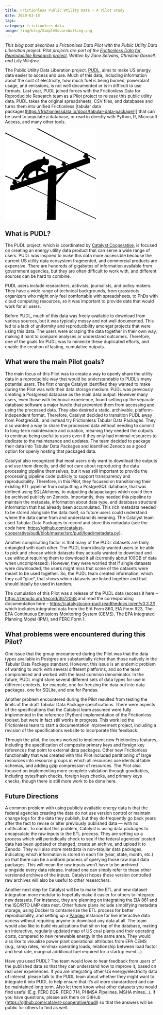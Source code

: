 ```yaml
---
title: Frictionless Public Utility Data - A Pilot Study
date: 2020-03-18
tags:
category: frictionless-data
image: /img/blog/SimpleSquareWalking.png
---
```


_This blog post describes a Frictionless Data Pilot with the Public Utility Data Liberation project. Pilot projects are part of the [Frictionless Data for Reproducible Research project](https://frictionlessdata.io/reproducible-research/). Written by Zane Selvans, Christina Gosnell, and Lilly Winfree._

<!-- more -->

The Public Utility Data Liberation project, [PUDL](https://catalyst.coop/pudl/), aims to make US energy data easier to access and use. Much of this data, including information about the cost of electricity, how much fuel is being burned, powerplant usage, and emissions, is not well documented or is in difficult to use formats. Last year, PUDL joined forces with the Frictionless Data for Reproducible Research team as a Pilot project to release this public utility data. PUDL takes the original spreadsheets, CSV files, and databases and turns them into unified Frictionless [tabular data packages(https://frictionlessdata.io/docs/tabular-data-package/)] that can be used to populate a database, or read in directly with Python, R, Microsoft Access, and many other tools.

![Catalyst Logo](./SimpleSquareWalking.png)

## What is PUDL?
The PUDL project, which is coordinated by [Catalyst Cooperative](https://catalyst.coop/pudl/), is focused on creating an energy utility data product that can serve a wide range of users. PUDL was inspired to make this data more accessible because the current US utility data ecosystem fragmented, and commercial products are expensive. There are hundreds of gigabytes of information available from government agencies, but they are often difficult to work with, and different sources can be hard to combine.

PUDL users include researchers, activists, journalists, and policy makers. They have a wide range of technical backgrounds, from grassroots organizers who might only feel comfortable with spreadsheets, to PhDs with cloud computing resources, so it was important to provide data that would work for all users.

Before PUDL, much of this data was freely available to download from various sources, but it was typically messy and not well documented. This led to a lack of uniformity and reproducibility amongst projects that were using this data. The users were scraping the data together in their own way, making it hard to compare analyses or understand outcomes. Therefore, one of the goals for PUDL was to minimize these duplicated efforts, and enable the creation of lasting, cumulative outputs.

## What were the main Pilot goals?
The main focus of this Pilot was to create a way to openly share the utility data in a reproducible way that would be understandable to PUDL’s many potential users. The first change Catalyst identified they wanted to make during the Pilot was with their data storage medium. PUDL was previously creating a Postgresql database as the main data output. However many users,  even those with technical experience, found setting up the separate database software a major hurdle that prevented them from accessing and using the processed data. They also desired a static, archivable, platform-independent format. Therefore, Catalyst decided to transition PUDL away from PostgreSQL, and instead try Frictionless Tabular Data Packages. They also wanted a way to share the processed data without needing to commit to long-term maintenance and curation, meaning they needed the outputs to continue being useful to users even if they only had minimal resources to dedicate to the maintenance and updates. The team decided to package their data into Tabular Data Packages and identified Zenodo as a good option for openly hosting that packaged data.

Catalyst also recognized that most users only want to download the outputs and use them directly, and did not care about reproducing the data processing pipeline themselves, but it was still important to provide the processing pipeline code publicly to support transparency and reproducibility. Therefore, in this Pilot, they focused on transitioning their existing ETL pipeline from outputting a PostgreSQL database, that was defined using SQLAlchemy, to outputting datapackages which could then be archived publicly on Zenodo. Importantly, they needed this pipeline to maintain the metadata, information about data type, and database structural information that had already been accumulated. This rich metadata needed to be stored alongside the data itself, so future users could understand where the data came from and understand its meaning. The Catalyst team used Tabular Data Packages to record and store this metadata (see the code here: https://github.com/catalyst-cooperative/pudl/blob/master/src/pudl/load/metadata.py).

Another complicating factor is that many of the PUDL datasets are fairly entangled with each other. The PUDL team ideally wanted users to be able to pick and choose which datasets they actually wanted to download and use without requiring them to download it all (currently about 100GB of data when uncompressed). However, they were worried that if single datasets were downloaded, the users might miss that some of the datasets were meant to be used together. So, the PUDL team created information, which they call “glue”,  that shows which datasets are linked together and that should ideally be used in tandem. 

The cumulation of this Pilot was a release of the PUDL data (access it here – https://zenodo.org/record/3672068 and read the corresponding documentation here – https://catalystcoop-pudl.readthedocs.io/en/v0.3.2/), which includes integrated data from the EIA Form 860, EIA Form 923, The EPA Continuous Emissions Monitoring System (CEMS), The EPA Integrated Planning Model (IPM), and FERC Form 1.

## What problems were encountered during this Pilot?
One issue that the group encountered during the Pilot was that the data types available in Postgres are substantially richer than those natively in the Tabular Data Package standard. However, this issue is an endemic problem of wanting to work with several different platforms, and so the team compromised and worked with the least common denominator.  In the future, PUDL might store several different sets of data types for use in different contexts, for example, one for freezing the data out into data packages, one for SQLite, and one for Pandas.

Another problem encountered during the Pilot resulted from testing the limits of the draft Tabular Data Package specifications. There were aspects of the specifications that the Catalyst team assumed were fully implemented in the reference (Python) implementation of the Frictionless toolset, but were in fact still works in progress. This work led the Frictionless team to start a documentation improvement project, including a revision of the specifications website to incorporate this feedback.

Through the pilot, the teams worked to implement new Frictionless features, including the specification of composite primary keys and foreign key references that point to external data packages. Other new Frictionless functionality that was created with this Pilot included partitioning of large resources into resource groups in which all resources use identical table schemas, and adding gzip compression of resources. The Pilot also focused on implementing more complete validation through goodtables, including bytes/hash checks, foreign keys checks, and primary keys checks, though there is still more work to be done here.

## Future Directions
A common problem with using publicly available energy data is that the federal agencies creating the data do not use version control or maintain change logs for the data they publish, but they do frequently go back years after the fact to revise or alter previously published data — with no notification. To combat this problem, Catalyst is using data packages to encapsulate the raw inputs to the ETL process. They are setting up a process which will periodically check to see if the federal agencies’ posted data has been updated or changed, create an archive, and upload it to Zenodo. They will also store metadata in non-tabular data packages, indicating which information is stored in each file (year, state, month, etc.) so that there can be a uniform process of querying those raw input data packages. This will mean the raw inputs won’t have to be archived alongside every data release. Instead one can simply refer to these other versioned archives of the inputs. Catalyst hopes these version controlled raw archives will also be useful to other researchers.

Another next step for Catalyst will be to make the ETL and new dataset integration more modular to hopefully make it easier for others to integrate new datasets. For instance, they are planning on integrating the EIA 861 and the ISO/RTO LMP data next. Other future plans include simplifying metadata storage, using Docker to containerize the ETL process for better reproducibility, and setting up a [Pangeo](https://pangeo.io/)  instance for live interactive data access without requiring anyone to download any data at all. The team would also like to build visualizations that sit on top of the database, making an interactive, regularly updated map of US coal plants and their operating costs, compared to new renewable energy in the same area. They would also like to visualize power plant operational attributes from EPA CEMS (e.g., ramp rates, min/max operating loads, relationship between load factor and heat rate, marginal additional fuel required for a startup event…).

Have you used PUDL? The team would love to hear feedback from users of the published data so that they can understand how to improve it, based on real user experiences. If you are integrating other US energy/electricity data of interest, please talk to the PUDL team about whether they might want to integrate it into PUDL to help ensure that it’s all more standardized and can be maintained long term. Also let them know what other datasets you would find useful (E.g. FERC EQR, FERC 714, PHMSA Pipelines, MSHA mines…).  If you have questions, please ask them on GitHub (https://github.com/catalyst-cooperative/pudl) so that the answers will be public for others to find as well.
